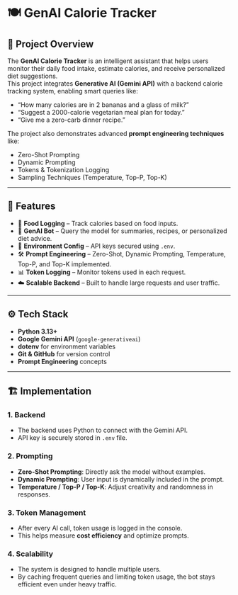 # 🍽️ GenAI Calorie Tracker

## 📖 Project Overview
The **GenAI Calorie Tracker** is an intelligent assistant that helps users monitor their daily food intake, estimate calories, and receive personalized diet suggestions.  
This project integrates **Generative AI (Gemini API)** with a backend calorie tracking system, enabling smart queries like:
- “How many calories are in 2 bananas and a glass of milk?”
- “Suggest a 2000-calorie vegetarian meal plan for today.”
- “Give me a zero-carb dinner recipe.”

The project also demonstrates advanced **prompt engineering techniques** like:
- Zero-Shot Prompting  
- Dynamic Prompting  
- Tokens & Tokenization Logging  
- Sampling Techniques (Temperature, Top-P, Top-K)

---

## 🎯 Features
- 🥗 **Food Logging** – Track calories based on food inputs.  
- 🧠 **GenAI Bot** – Query the model for summaries, recipes, or personalized diet advice.  
- 🔑 **Environment Config** – API keys secured using `.env`.  
- 🛠️ **Prompt Engineering** – Zero-Shot, Dynamic Prompting, Temperature, Top-P, and Top-K implemented.  
- 📊 **Token Logging** – Monitor tokens used in each request.  
- ☁️ **Scalable Backend** – Built to handle large requests and user traffic.  

---

## ⚙️ Tech Stack
- **Python 3.13+**
- **Google Gemini API** (`google-generativeai`)
- **dotenv** for environment variables
- **Git & GitHub** for version control
- **Prompt Engineering** concepts

---

## 🏗️ Implementation

### 1. **Backend**
- The backend uses Python to connect with the Gemini API.
- API key is securely stored in `.env` file.

### 2. **Prompting**
- **Zero-Shot Prompting**: Directly ask the model without examples.  
- **Dynamic Prompting**: User input is dynamically included in the prompt.  
- **Temperature / Top-P / Top-K**: Adjust creativity and randomness in responses.  

### 3. **Token Management**
- After every AI call, token usage is logged in the console.  
- This helps measure **cost efficiency** and optimize prompts.  

### 4. **Scalability**
- The system is designed to handle multiple users.  
- By caching frequent queries and limiting token usage, the bot stays efficient even under heavy traffic.  


